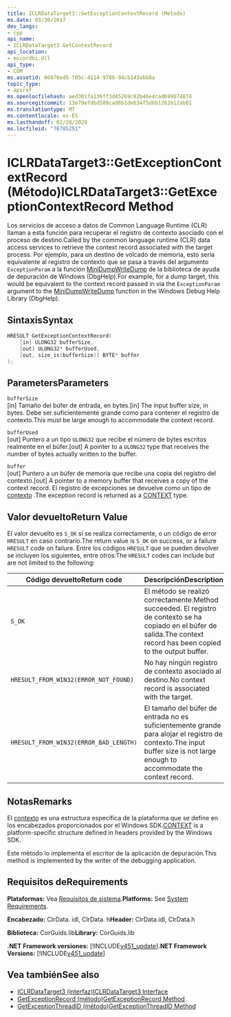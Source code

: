 ```yaml
---
title: ICLRDataTarget3::GetExceptionContextRecord (Método)
ms.date: 03/30/2017
dev_langs:
- cpp
api_name:
- ICLRDataTarget3.GetContextRecord
api_location:
- mscordbi.dll
api_type:
- COM
ms.assetid: 66076ed5-f05c-4114-9788-94cb143abb8a
topic_type:
- apiref
ms.openlocfilehash: aed301fa136ff3d45269c82b46e4cad699074874
ms.sourcegitcommit: 13e79efdbd589cad6b1de634f5d6b1262b12ab01
ms.translationtype: MT
ms.contentlocale: es-ES
ms.lasthandoff: 01/28/2020
ms.locfileid: "76785251"
---
```

# <a name="iclrdatatarget3getexceptioncontextrecord-method"></a><span data-ttu-id="152d8-102">ICLRDataTarget3::GetExceptionContextRecord (Método)</span><span class="sxs-lookup"><span data-stu-id="152d8-102">ICLRDataTarget3::GetExceptionContextRecord Method</span></span>
<span data-ttu-id="152d8-103">Los servicios de acceso a datos de Common Language Runtime (CLR) llaman a esta función para recuperar el registro de contexto asociado con el proceso de destino.</span><span class="sxs-lookup"><span data-stu-id="152d8-103">Called by the common language runtime (CLR) data access services to retrieve the context record associated with the target process.</span></span> <span data-ttu-id="152d8-104">Por ejemplo, para un destino de volcado de memoria, esto sería equivalente al registro de contexto que se pasa a través del argumento `ExceptionParam` a la función [MiniDumpWriteDump](/windows/desktop/api/minidumpapiset/nf-minidumpapiset-minidumpwritedump) de la biblioteca de ayuda de depuración de Windows (DbgHelp).</span><span class="sxs-lookup"><span data-stu-id="152d8-104">For example, for a dump target, this would be equivalent to the context record passed in via the `ExceptionParam` argument to the [MiniDumpWriteDump](/windows/desktop/api/minidumpapiset/nf-minidumpapiset-minidumpwritedump) function in the Windows Debug Help Library (DbgHelp).</span></span>  
  
## <a name="syntax"></a><span data-ttu-id="152d8-105">Sintaxis</span><span class="sxs-lookup"><span data-stu-id="152d8-105">Syntax</span></span>  
  
```cpp  
HRESULT GetExceptionContextRecord(  
    [in] ULONG32 bufferSize,  
    [out] ULONG32* bufferUsed,  
    [out, size_is(bufferSize)] BYTE* buffer  
);  
```  
  
## <a name="parameters"></a><span data-ttu-id="152d8-106">Parameters</span><span class="sxs-lookup"><span data-stu-id="152d8-106">Parameters</span></span>  
 `bufferSize`  
 <span data-ttu-id="152d8-107">[in] Tamaño del búfer de entrada, en bytes.</span><span class="sxs-lookup"><span data-stu-id="152d8-107">[in] The input buffer size, in bytes.</span></span> <span data-ttu-id="152d8-108">Debe ser suficientemente grande como para contener el registro de contexto.</span><span class="sxs-lookup"><span data-stu-id="152d8-108">This must be large enough to accommodate the context record.</span></span>  
  
 `bufferUsed`  
 <span data-ttu-id="152d8-109">[out] Puntero a un tipo `ULONG32` que recibe el número de bytes escritos realmente en el búfer.</span><span class="sxs-lookup"><span data-stu-id="152d8-109">[out] A pointer to a `ULONG32` type that receives the number of bytes actually written to the buffer.</span></span>  
  
 `buffer`  
 <span data-ttu-id="152d8-110">[out] Puntero a un búfer de memoria que recibe una copia del registro del contexto.</span><span class="sxs-lookup"><span data-stu-id="152d8-110">[out] A pointer to a memory buffer that receives a copy of the context record.</span></span> <span data-ttu-id="152d8-111">El registro de excepciones se devuelve como un tipo de [contexto](/windows/win32/api/winnt/ns-winnt-arm64_nt_context) .</span><span class="sxs-lookup"><span data-stu-id="152d8-111">The exception record is returned as a [CONTEXT](/windows/win32/api/winnt/ns-winnt-arm64_nt_context) type.</span></span>  
  
## <a name="return-value"></a><span data-ttu-id="152d8-112">Valor devuelto</span><span class="sxs-lookup"><span data-stu-id="152d8-112">Return Value</span></span>  
 <span data-ttu-id="152d8-113">El valor devuelto es `S_OK` si se realiza correctamente, o un código de error `HRESULT` en caso contrario.</span><span class="sxs-lookup"><span data-stu-id="152d8-113">The return value is `S_OK` on success, or a failure `HRESULT` code on failure.</span></span> <span data-ttu-id="152d8-114">Entre los códigos `HRESULT` que se pueden devolver se incluyen los siguientes, entre otros:</span><span class="sxs-lookup"><span data-stu-id="152d8-114">The `HRESULT` codes can include but are not limited to the following:</span></span>  
  
|<span data-ttu-id="152d8-115">Código devuelto</span><span class="sxs-lookup"><span data-stu-id="152d8-115">Return code</span></span>|<span data-ttu-id="152d8-116">Descripción</span><span class="sxs-lookup"><span data-stu-id="152d8-116">Description</span></span>|  
|-----------------|-----------------|  
|`S_OK`|<span data-ttu-id="152d8-117">El método se realizó correctamente.</span><span class="sxs-lookup"><span data-stu-id="152d8-117">Method succeeded.</span></span> <span data-ttu-id="152d8-118">El registro de contexto se ha copiado en el búfer de salida.</span><span class="sxs-lookup"><span data-stu-id="152d8-118">The context record has been copied to the output buffer.</span></span>|  
|`HRESULT_FROM_WIN32(ERROR_NOT_FOUND)`|<span data-ttu-id="152d8-119">No hay ningún registro de contexto asociado al destino.</span><span class="sxs-lookup"><span data-stu-id="152d8-119">No context record is associated with the target.</span></span>|  
|`HRESULT_FROM_WIN32(ERROR_BAD_LENGTH)`|<span data-ttu-id="152d8-120">El tamaño del búfer de entrada no es suficientemente grande para alojar el registro de contexto.</span><span class="sxs-lookup"><span data-stu-id="152d8-120">The input buffer size is not large enough to accommodate the context record.</span></span>|  
  
## <a name="remarks"></a><span data-ttu-id="152d8-121">Notas</span><span class="sxs-lookup"><span data-stu-id="152d8-121">Remarks</span></span>  
 <span data-ttu-id="152d8-122">El [contexto](/windows/win32/api/winnt/ns-winnt-arm64_nt_context) es una estructura específica de la plataforma que se define en los encabezados proporcionados por el Windows SDK.</span><span class="sxs-lookup"><span data-stu-id="152d8-122">[CONTEXT](/windows/win32/api/winnt/ns-winnt-arm64_nt_context) is a platform-specific structure defined in headers provided by the Windows SDK.</span></span>  
  
 <span data-ttu-id="152d8-123">Este método lo implementa el escritor de la aplicación de depuración.</span><span class="sxs-lookup"><span data-stu-id="152d8-123">This method is implemented by the writer of the debugging application.</span></span>  
  
## <a name="requirements"></a><span data-ttu-id="152d8-124">Requisitos de</span><span class="sxs-lookup"><span data-stu-id="152d8-124">Requirements</span></span>  
 <span data-ttu-id="152d8-125">**Plataformas:** Vea [Requisitos de sistema](../../../../docs/framework/get-started/system-requirements.md).</span><span class="sxs-lookup"><span data-stu-id="152d8-125">**Platforms:** See [System Requirements](../../../../docs/framework/get-started/system-requirements.md).</span></span>  
  
 <span data-ttu-id="152d8-126">**Encabezado:** ClrData. idl, ClrData. h</span><span class="sxs-lookup"><span data-stu-id="152d8-126">**Header:** ClrData.idl, ClrData.h</span></span>  
  
 <span data-ttu-id="152d8-127">**Biblioteca:** CorGuids.lib</span><span class="sxs-lookup"><span data-stu-id="152d8-127">**Library:** CorGuids.lib</span></span>  
  
 <span data-ttu-id="152d8-128">**.NET Framework versiones:** [!INCLUDE[v451_update](../../../../includes/net-current-v451-nov-plus.md)]</span><span class="sxs-lookup"><span data-stu-id="152d8-128">**.NET Framework Versions:** [!INCLUDE[v451_update](../../../../includes/net-current-v451-nov-plus.md)]</span></span>  
  
## <a name="see-also"></a><span data-ttu-id="152d8-129">Vea también</span><span class="sxs-lookup"><span data-stu-id="152d8-129">See also</span></span>

- [<span data-ttu-id="152d8-130">ICLRDataTarget3 (interfaz)</span><span class="sxs-lookup"><span data-stu-id="152d8-130">ICLRDataTarget3 Interface</span></span>](iclrdatatarget3-interface.md)
- [<span data-ttu-id="152d8-131">GetExceptionRecord (método)</span><span class="sxs-lookup"><span data-stu-id="152d8-131">GetExceptionRecord Method</span></span>](iclrdatatarget3-getexceptionrecord-method.md)
- [<span data-ttu-id="152d8-132">GetExceptionThreadID (método)</span><span class="sxs-lookup"><span data-stu-id="152d8-132">GetExceptionThreadID Method</span></span>](iclrdatatarget3-getexceptionthreadid-method.md)

